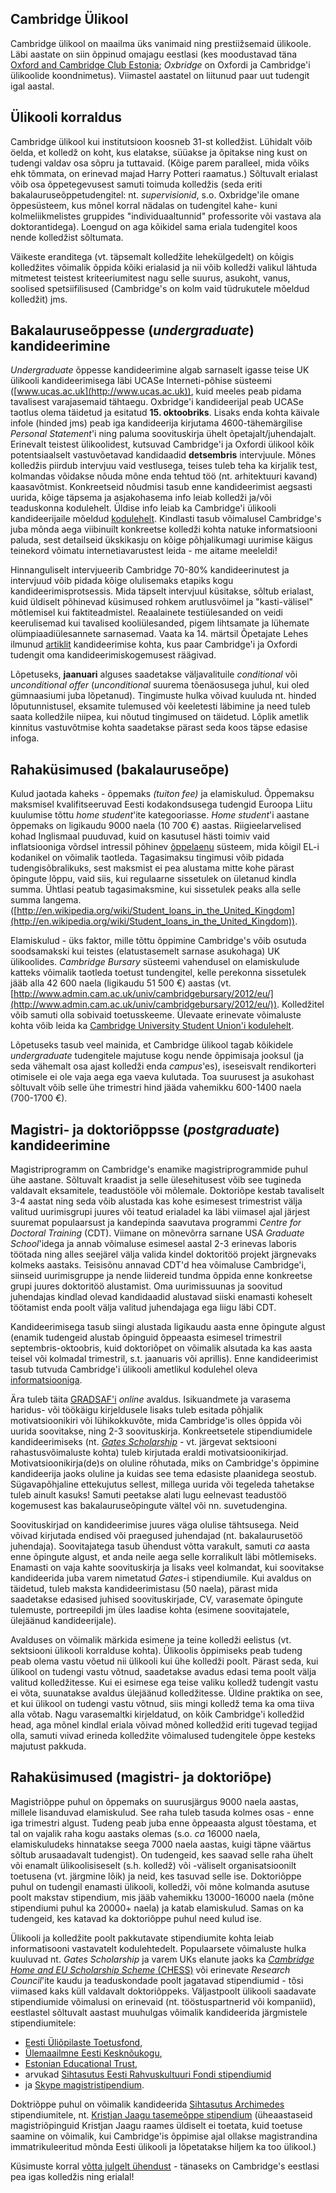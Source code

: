 ## Cambridge Ülikool

Cambridge ülikool on maailma üks vanimaid ning prestiižsemaid
ülikoole. Läbi aastate on siin õppinud omajagu eestlasi (kes
moodustavad
täna
[Oxford and Cambridge Club Estonia](http://www.oxbridgeestonia.org/);
_Oxbridge_ on Oxfordi ja Cambridge'i ülikoolide
koondnimetus). Viimastel aastatel on liitunud paar uut tudengit igal
aastal.

## Ülikooli korraldus

Cambridge ülikool kui institutsioon koosneb 31-st kolledžist. Lühidalt
võib öelda, et kolledž on koht, kus elatakse, süüakse ja õpitakse ning
kust on tudengi valdav osa sõpru ja tuttavaid. (Kõige parem paralleel,
mida võiks ehk tõmmata, on erinevad majad Harry Potteri raamatus.)
Sõltuvalt erialast võib osa õppetegevusest samuti toimuda kolledžis
(seda eriti bakalauruseõppetudengitel: nt. _supervisionid_,
s.o. Oxbridge'ile omane õppesüsteem, kus mõnel korral nädalas on
tudengitel kahe- kuni kolmeliikmelistes gruppides "individuaaltunnid"
professorite või vastava ala doktorantidega). Loengud on aga kõikidel
sama eriala tudengitel koos nende kolledžist sõltumata.

Väikeste eranditega (vt. täpsemalt kolledžite lehekülgedelt) on kõigis
kolledžites võimalik õppida kõiki erialasid ja nii võib kolledži
valikul lähtuda mitmetest teistest kriteeriumitest nagu selle suurus,
asukoht, vanus, soolised spetsiifilisused (Cambridge's on kolm vaid
tüdrukutele mõeldud kolledžit) jms.

## Bakalauruseõppesse (_undergraduate_) kandideerimine

_Undergraduate_ õppesse kandideerimine algab sarnaselt igasse teise UK
ülikooli kandideerimisega läbi UCASe Interneti-põhise süsteemi
([www.ucas.ac.uk](http://www.ucas.ac.uk)), kuid meeles peab pidama
tavalisest varajasemaid tähtaegu. Oxbridge'i kandideerijal peab UCASe
taotlus olema täidetud ja esitatud **15\. oktoobriks**. Lisaks enda
kohta käivale infole (hinded jms) peab iga kandideerija kirjutama
4600-tähemärgilise _Personal Statement_'i ning paluma soovituskirja
ühelt õpetajalt/juhendajalt. Erinevalt teistest ülikoolidest, kutsuvad
Cambridge'i ja Oxfordi ülikool kõik potentsiaalselt vastuvõetavad
kandidaadid **detsembris** intervjuule. Mõnes kolledžis piirdub
intervjuu vaid vestlusega, teises tuleb teha ka kirjalik test,
kolmandas võidakse nõuda mõne enda tehtud töö (nt. arhitektuuri
kavand) kaasavõtmist. Konkreetseid nõudmisi tasub enne kandideerimist
aegsasti uurida, kõige täpsema ja asjakohasema info leiab kolledži
ja/või teaduskonna kodulehelt. Üldise info leiab ka Cambridge'i
ülikooli kandideerijaile
mõeldud
[kodulehelt](http://www.study.cam.ac.uk/undergraduate/). Kindlasti
tasub võimalusel Cambridge's juba mõnda aega viibinuilt konkreetse
kolledži kohta natuke informatsiooni paluda, sest detailseid
ükskikasju on kõige põhjalikumagi uurimise käigus teinekord võimatu
internetiavarustest leida - me aitame meeleldi!

Hinnanguliselt intervjueerib Cambridge 70-80% kandideerinutest ja
intervjuud võib pidada kõige olulisemaks etapiks kogu
kandideerimisprotsessis. Mida täpselt intervjuul küsitakse, sõltub
erialast, kuid üldiselt põhinevad küsimused rohkem arutlusvõimel ja
"kasti-välisel" mõtlemisel kui faktiteadmistel. Reaalainete
testiülesanded on veidi keerulisemad kui tavalised kooliülesanded,
pigem lihtsamate ja lühemate olümpiaadiülesannete sarnasemad. Vaata
ka 14. märtsil Õpetajate Lehes
ilmunud
[artiklit](http://www.study.cam.ac.uk/undergraduate/index.html)
kandideerimise kohta, kus paar Cambridge'i ja Oxfordi tudengit oma
kandideerimiskogemusest räägivad.

Lõpetuseks, **jaanuari** alguses saadetakse väljavalituile
_conditional_ või _unconditional offer_ (_unconditional_ suurema
tõenäosusega juhul, kui oled gümnaasiumi juba lõpetanud). Tingimuste
hulka võivad kuuluda nt. hinded lõputunnistusel, eksamite tulemused
või keeletesti läbimine ja need tuleb saata kolledžile niipea, kui
nõutud tingimused on täidetud. Lõplik ametlik kinnitus vastuvõtmise
kohta saadetakse pärast seda koos täpse edasise infoga.

## Rahaküsimused (bakalauruseõpe)

Kulud jaotada kaheks - õppemaks _(tuiton fee)_ ja
elamiskulud. Õppemaksu maksmisel kvalifitseeruvad Eesti kodakondsusega
tudengid Euroopa Liitu kuulumise tõttu _home student_'ite
kategooriasse. _Home student_'i aastane õppemaks on ligikaudu 9000
naela (10 700 €) aastas. Riigieelarvelised kohad Inglismaal puuduvad,
kuid on kasutusel hästi toimiv vaid inflatsiooniga võrdsel intressil
põhinev [õppelaenu](http://www.studentfinance.direct.gov.uk) süsteem,
mida kõigil EL-i kodanikel on võimalik taotleda. Tagasimaksu tingimusi
võib pidada tudengisõbralikuks, sest maksmist ei pea alustama mitte
kohe pärast õpingute lõppu, vaid siis, kui regulaarne sissetulek on
ületanud kindla summa. Ühtlasi peatub tagasimaksmine, kui sissetulek
peaks alla selle summa
langema. ([http://en.wikipedia.org/wiki/Student_loans_in_the_United_Kingdom](http://en.wikipedia.org/wiki/Student_loans_in_the_United_Kingdom)).

Elamiskulud - üks faktor, mille tõttu õppimine Cambridge's võib
osutuda soodsamakski kui teistes (elatustasemelt sarnase asukohaga) UK
ülikoolides. _Cambridge Bursary_ süsteemi vahendusel on elamiskulude
katteks võimalik taotleda toetust tundengitel, kelle perekonna
sissetulek jääb alla 42 600 naela (ligikaudu 51 500 €) aastas
(vt. [http://www.admin.cam.ac.uk/univ/cambridgebursary/2012/eu/](http://www.admin.cam.ac.uk/univ/cambridgebursary/2012/eu/)). Kolledžitel
võib samuti olla sobivaid toetusskeeme. Ülevaate erinevate võimaluste
kohta võib leida
ka
[Cambridge University Student Union'i kodulehelt](http://www.cusu.cam.ac.uk/campaigns/rents/support.html).

Lõpetuseks tasub veel mainida, et Cambridge ülikool tagab kõikidele
_undergraduate_ tudengitele majutuse kogu nende õppimisaja jooksul (ja
seda vähemalt osa ajast kolledži enda _campus_'es), iseseisvalt
rendikorteri otimisele ei ole vaja aega ega vaeva kulutada. Toa
suurusest ja asukohast sõltuvalt võib selle ühe trimestri hind jääda
vahemikku 600-1400 naela (700-1700 €).

## Magistri- ja doktoriõppsse (_postgraduate_) kandideerimine

Magistriprogramm on Cambridge's enamike magistriprogrammide puhul ühe
aastane. Sõltuvalt kraadist ja selle ülesehitusest võib see tugineda
valdavalt eksamitele, teadustööle või mõlemale. Doktoriõpe kestab
tavaliselt 3-4 aastat ning seda võib alustada kas kohe esimesest
trimestrist välja valitud uurimisgrupi juures või teatud erialadel ka
läbi viimasel ajal järjest suuremat populaarsust ja kandepinda
saavutava programmi _Centre for Doctoral Training_ (CDT). Viimane on
mõnevõrra sarnane USA _Graduate School_'idega ja annab võimaluse
esimesel aastal 2-3 erinevas laboris töötada ning alles seejärel välja
valida kindel doktoritöö projekt järgnevaks kolmeks aastaks. Teisisõnu
annavad CDT'd hea võimaluse Cambridge'i, siinseid uurimisgruppe ja
nende liidereid tundma õppida enne konkreetse grupi juures doktoritöö
alustamist. Oma uurimissuunas ja soovitud juhendajas kindlad olevad
kandidaadid alustavad siiski enamasti koheselt töötamist enda poolt
välja valitud juhendajaga ega liigu läbi CDT.

Kandideerimisega tasub siingi alustada ligikaudu aasta enne õpingute
algust (enamik tudengeid alustab õpinguid õppeaasta esimesel
trimestril septembris-oktoobris, kuid doktoriõpet on võimalik alsutada
ka kas aasta teisel või kolmadal trimestril, s.t. jaanuaris või
aprillis). Enne kandideerimist tasub tutvuda Cambridge'i ülikooli
ametlikul kodulehel
oleva
[informatsiooniga](https://www.admin.cam.ac.uk/students/gradadmissions/prospec/).

Ära tuleb
täita
[GRADSAF'i](https://www.admin.cam.ac.uk/students/gradadmissions/prospec/apply/#2) _online_
avaldus. Isikuandmete ja varasema haridus- või töökäigu kirjeldusele
lisaks tuleb esitada põhjalik motivatsioonikiri või lühikokkuvõte,
mida Cambridge'is olles õppida või uurida soovitakse, ning 2-3
soovituskirja. Konkreetsetele stipendiumidele kandideerimiseks
(nt. [_Gates Scholarship_](http://www.gatescambridge.org/) -
vt. järgevat sektsiooni rahastusvõimaluste kohta) tuleb kirjutada
eraldi motivatsioonikirjad. Motivatsioonikirja(de)s on oluline
rõhutada, miks on Cambridge's õppimine kandideerija jaoks oluline ja
kuidas see tema edasiste plaanidega seostub. Sügavapõhjaline
ettekujutus sellest, millega uurida või tegeleda tahetakse tuleb
ainult kasuks! Samuti peetakse alati lugu eelnevast teadustöö
kogemusest kas bakalauruseõpingute vältel või nn. suvetudengina.

Soovituskirjad on kandideerimise juures väga olulise tähtsusega. Neid
võivad kirjutada endised või praegused juhendajad (nt. bakalaurusetöö
juhendaja). Soovitajatega tasub ühendust võtta varakult, samuti _ca_
aasta enne õpingute algust, et anda neile aega selle korralikult läbi
mõtlemiseks. Enamasti on vaja kahte soovituskirja ja lisaks veel
kolmandat, kui soovitakse kandideerida juba varem nimetatud _Gates_-i
stipendiumile. Kui avaldus on täidetud, tuleb maksta kandideerimistasu
(50 naela), pärast mida saadetakse edasised juhised soovituskirjade,
CV, varasemate õpingute tulemuste, portreepildi jm üles laadise kohta
(esimene soovitajatele, ülejäänud kandideerijale).

Avalduses on võimalik märkida esimene ja teine kolledži eelistus
(vt. sektsiooni ülikooli korralduse kohta). Ülikoolis õppimiseks peab
tudeng peab olema vastu võetud nii ülikooli kui ühe kolledži
poolt. Pärast seda, kui ülikool on tudengi vastu võtnud, saadetakse
avadus edasi tema poolt välja valitud kolledžitesse. Kui ei esimese
ega teise valiku kolledž tudengit vastu ei võta, suunatakse avaldus
ülejäänud kolledžitesse. Üldine praktika on see, et kui ülikool on
tudengi vastu võtnud, siis mingi kolledž tema ka oma tiiva alla
võtab. Nagu varasemaltki kirjeldatud, on kõik Cambridge'i kolledžid
head, aga mõnel kindlal eriala võivad mõned kolledžid eriti tugevad
tegijad olla, samuti vıivad erineda kolledžite võimalused tudengitele
õppe kesteks majutust pakkuda.

## Rahaküsimused (magistri- ja doktoriõpe)

Magistriõppe puhul on õppemaks on suurusjärgus 9000 naela aastas,
millele lisanduvad elamiskulud. See raha tuleb tasuda kolmes osas -
enne iga trimestri algust. Tudeng peab juba enne õppeaasta algust
tõestama, et tal on vajalik raha kogu aastaks olemas (s.o. _ca_ 16000
naela, elamiskuludeks hinnatakse seega 7000 naela aastas, kuigi täpne
väärtus sõltub arusaadavalt tudengist). On tudengeid, kes saavad selle
raha ühelt või enamalt ülikoolisiseselt (s.h. kolledž) või -väliselt
organisatsioonilt toetusena (vt. järgmine lõik) ja neid, kes tasuvad
selle ise. Doktoriõppe puhul on tudengil enamasti ülikooli, kolledži,
või mõne kolmanda asutuse poolt makstav stipendium, mis jääb vahemikku
13000-16000 naela (mõne stipendiumi puhul ka 20000+ naela) ja katab
elamiskulud. Samas on ka tudengeid, kes katavad ka doktoriõppe puhul
need kulud ise.

Ülikooli ja kolledžite poolt pakkutavate stipendiumite kohta leiab
informatisooni vastavatelt kodulehtedelt. Populaarsete võimaluste
hulka kuuluvad nt. _Gates Scholarship_ ja varem UKs elanute jaoks
ka
[_Cambridge Home and EU Scholarship Scheme_ (CHESS)](http://www.admin.cam.ac.uk/students/studentregistry/fees/funding/chess/) või
erinevate _Research Council_'ite kaudu ja teaduskondade poolt
jagatavad stipendiumid - tõsi viimased kaks küll valdavalt
doktoriõppeks. Väljastpoolt ülikooli saadavate stipendiumide võimalusi
on erinevaid (nt. tööstuspartnerid või kompaniid), eestlastel
sõltuvalt aastast muuhulgas võimalik kandideerida järgmistele
stipendiumitele:

- [Eesti Üliõpilaste Toetusfond](http://www.esfusa.org/),
- [Ülemaailmne Eesti Kesknõukogu](http://uekn.org/),
- [Estonian Educational Trust](http://www.estonianeducationaltrust.org/news.html/),
- arvukad
  [Sihtasutus Eesti Rahvuskultuuri Fondi stipendiumid](http://www.erkf.ee/)
- ja
  [Skype magistristipendium](http://www.eac.ttu.ee/index.php?option=com_content&view=article&id=222:skype-magistristipendium&catid=11:magistri-ja-doktoriope&Itemid=3&lang=en).

Doktriõppe puhul on võimalik
kandideerida [Sihtasutus Archimedes](http://archimedes.ee/)
stipendiumitele,
nt. [Kristjan Jaagu tasemeõppe stipendium](http://adm.archimedes.ee/stipendiumid/kristjan-jaak/kristjan-jaagu-tasemeoppe-stipendium/) (üheaastaseid
magistriõpinguid Kristjan Jaagu raames üldiselt ei toetata, kuid
toetuse saamine on võimalik, kui Cambridge'is õppimise ajal ollakse
magistrandina immatrikuleeritud mõnda Eesti ülikooli ja lõpetatakse
hiljem ka too ülikool.)

Küsimuste
korral [võtta julgelt ühendust](mailto:soc-cuest@lists.cam.ac.uk) -
tänaseks on Cambridge's eestlasi pea igas kolledžis ning erialal!
